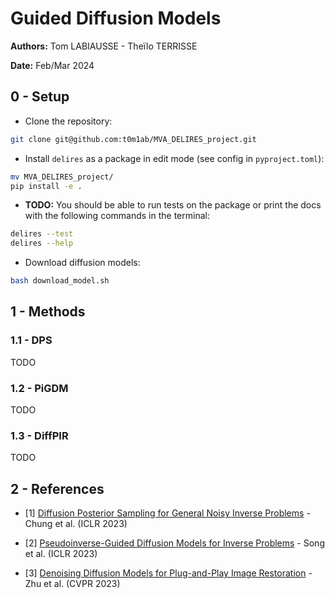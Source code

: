 # Guided Diffusion Models

**Authors:** Tom LABIAUSSE - Theïlo TERRISSE

**Date:** Feb/Mar 2024

## 0 - Setup

* Clone the repository:
```bash
git clone git@github.com:t0m1ab/MVA_DELIRES_project.git
```

* Install `delires` as a package in edit mode (see config in `pyproject.toml`): 
```bash
mv MVA_DELIRES_project/
pip install -e .
```

* **TODO:** You should be able to run tests on the package or print the docs with the following commands in the terminal: 
```bash
delires --test
delires --help
``` 

* Download diffusion models: 
```bash
bash download_model.sh
``` 

## 1 - Methods

### 1.1 - DPS

TODO

### 1.2 - PiGDM

TODO

### 1.3 - DiffPIR

TODO


## 2 - References

* [1] [Diffusion Posterior Sampling for General Noisy Inverse Problems](https://openreview.net/forum?id=OnD9zGAGT0k) - Chung et al. (ICLR 2023)

* [2] [Pseudoinverse-Guided Diffusion Models for Inverse Problems](https://openreview.net/forum?id=9_gsMA8MRKQ) - Song et al. (ICLR 2023)

* [3] [Denoising Diffusion Models for Plug-and-Play Image Restoration](https://yuanzhi-zhu.github.io/DiffPIR/) - Zhu et al. (CVPR 2023)